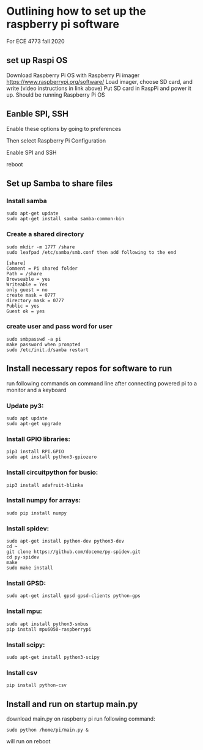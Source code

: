 # Outlining how to set up the raspberry pi software
For ECE 4773 fall 2020

## set up Raspi OS
Download Raspberry Pi OS with Raspberry Pi imager https://www.raspberrypi.org/software/
Load imager, choose SD card, and write (video instructions in link above)
Put SD card in RaspPi and power it up. 
Should be running Raspberry Pi OS

## Eanble SPI, SSH
Enable these options by going to preferences

Then select Raspberry Pi Configuration

Enable SPI and SSH

reboot

## Set up Samba to share files
### Install samba
```console
sudo apt-get update
sudo apt-get install samba samba-common-bin
```
### Create a shared directory
```console
sudo mkdir -m 1777 /share
sudo leafpad /etc/samba/smb.conf then add following to the end
```
```console
[share]
Comment = Pi shared folder
Path = /share
Browseable = yes
Writeable = Yes
only guest = no
create mask = 0777
directory mask = 0777
Public = yes
Guest ok = yes
```
### create user and pass word for user
``` console
sudo smbpasswd -a pi
make password when prompted
sudo /etc/init.d/samba restart
```
## Install necessary repos for software to run
run following commands on command line after connecting powered pi to a monitor and a keyboard

### Update py3: 
```console
sudo apt update
sudo apt-get upgrade
```
### Install GPIO libraries: 
```console
pip3 install RPI.GPIO
sudo apt install python3-gpiozero
```
### Install circuitpython for busio: 
```console
pip3 install adafruit-blinka
```
### Install numpy for arrays: 
```console
sudo pip install numpy
```
### Install spidev: 
```console
sudo apt-get install python-dev python3-dev
cd ~
git clone https://github.com/doceme/py-spidev.git
cd py-spidev
make
sudo make install
```
### Install GPSD: 
```console
sudo apt-get install gpsd gpsd-clients python-gps
```
### Install mpu:
``` console
sudo apt install python3-smbus
pip install mpu6050-raspberrypi
```
### Install scipy:
``` console
sudo apt-get install python3-scipy
```
### Install csv
``` console
pip install python-csv
```
## Install and run on startup main.py
download main.py on raspberry pi
run following command:
``` console
sudo python /home/pi/main.py &
```
will run on reboot
